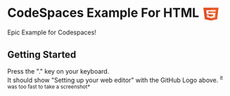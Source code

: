 [//]: # (only for github)
# CodeSpaces Example For HTML   <img align="center" height="30" width="40" src="https://raw.githubusercontent.com/devicons/devicon/master/icons/html5/html5-original.svg">
Epic Example for Codespaces!
## Getting Started
Press the "." key on your keyboard. <br />
It should show "Setting up your web editor" with the GitHub Logo above. <sup>it was too fast to take a screenshot*</sup>
